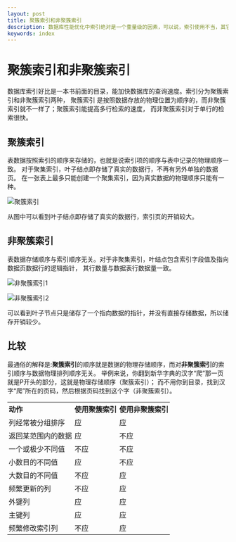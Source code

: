 ```yaml
---
layout: post
title: 聚簇索引和非聚簇索引
description: 数据库性能优化中索引绝对是一个重量级的因素，可以说，索引使用不当，其它优化措施将毫无意义。
keywords: index
---
```


聚簇索引和非聚簇索引
==============

数据库索引好比是一本书前面的目录，能加快数据库的查询速度。索引分为聚簇索引和非聚簇索引两种，
聚簇索引 是按照数据存放的物理位置为顺序的，而非聚簇索引就不一样了；聚簇索引能提高多行检索的速度，
而非聚簇索引对于单行的检索很快。

聚簇索引
-----------

表数据按照索引的顺序来存储的，也就是说索引项的顺序与表中记录的物理顺序一致。
对于聚集索引，叶子结点即存储了真实的数据行，不再有另外单独的数据页。 
在一张表上最多只能创建一个聚集索引，因为真实数据的物理顺序只能有一种。

![聚簇索引](../../../static/images/index3.png)

从图中可以看到叶子结点即存储了真实的数据行，索引页的开销较大。

非聚簇索引
----------

表数据存储顺序与索引顺序无关。对于非聚集索引，叶结点包含索引字段值及指向数据页数据行的逻辑指针，
其行数量与数据表行数据量一致。

![非聚簇索引1](../../../static/images/index1.png)

![非聚簇索引2](../../../static/images/index2.png)

可以看到叶子节点只是储存了一个指向数据的指针，并没有直接存储数据，所以储存开销较少。

比较
---------

最通俗的解释是:**聚簇索引**的顺序就是数据的物理存储顺序，而对**非聚簇索引**的索引顺序与数据物理排列顺序无关。
举例来说，你翻到新华字典的汉字“爬”那一页就是P开头的部分，这就是物理存储顺序（聚簇索引）；
而不用你到目录，找到汉字“爬”所在的页码，然后根据页码找到这个字（非聚簇索引）。

<table cellspacing="0"> 
 <tbody> 
  <tr> 
   <td style="word-wrap: break-word; margin: 0px; padding: 3px; border-color: rgb(192, 192, 192); border-collapse: collapse;"><strong>动作</strong><br></td> 
   <td style="word-wrap: break-word; margin: 0px; padding: 3px; border-color: rgb(192, 192, 192); border-collapse: collapse;"><strong>使用聚簇索引</strong><br></td> 
   <td style="word-wrap: break-word; margin: 0px; padding: 3px; border-color: rgb(192, 192, 192); border-collapse: collapse;"><strong>使用非聚簇索引</strong><br></td> 
  </tr> 
  <tr> 
   <td style="word-wrap: break-word; margin: 0px; padding: 3px; border-color: rgb(192, 192, 192); border-collapse: collapse;">列经常被分组排序<br></td> 
   <td style="word-wrap: break-word; margin: 0px; padding: 3px; border-color: rgb(192, 192, 192); border-collapse: collapse;">应<br></td> 
   <td style="word-wrap: break-word; margin: 0px; padding: 3px; border-color: rgb(192, 192, 192); border-collapse: collapse;">应<br></td> 
  </tr> 
  <tr> 
   <td style="word-wrap: break-word; margin: 0px; padding: 3px; border-color: rgb(192, 192, 192); border-collapse: collapse;">返回某范围内的数据<br></td> 
   <td style="word-wrap: break-word; margin: 0px; padding: 3px; border-color: rgb(192, 192, 192); border-collapse: collapse;">应<br></td> 
   <td style="word-wrap: break-word; margin: 0px; padding: 3px; border-color: rgb(192, 192, 192); border-collapse: collapse;">不应<br></td> 
  </tr> 
  <tr> 
   <td style="word-wrap: break-word; margin: 0px; padding: 3px; border-color: rgb(192, 192, 192); border-collapse: collapse;">一个或极少不同值<br></td> 
   <td style="word-wrap: break-word; margin: 0px; padding: 3px; border-color: rgb(192, 192, 192); border-collapse: collapse;">不应<br></td> 
   <td style="word-wrap: break-word; margin: 0px; padding: 3px; border-color: rgb(192, 192, 192); border-collapse: collapse;">不应<br></td> 
  </tr> 
  <tr> 
   <td style="word-wrap: break-word; margin: 0px; padding: 3px; border-color: rgb(192, 192, 192); border-collapse: collapse;">小数目的不同值<br></td> 
   <td style="word-wrap: break-word; margin: 0px; padding: 3px; border-color: rgb(192, 192, 192); border-collapse: collapse;">应<br></td> 
   <td style="word-wrap: break-word; margin: 0px; padding: 3px; border-color: rgb(192, 192, 192); border-collapse: collapse;">不应<br></td> 
  </tr> 
  <tr> 
   <td style="word-wrap: break-word; margin: 0px; padding: 3px; border-color: rgb(192, 192, 192); border-collapse: collapse;">大数目的不同值<br></td> 
   <td style="word-wrap: break-word; margin: 0px; padding: 3px; border-color: rgb(192, 192, 192); border-collapse: collapse;">不应<br></td> 
   <td style="word-wrap: break-word; margin: 0px; padding: 3px; border-color: rgb(192, 192, 192); border-collapse: collapse;">应<br></td> 
  </tr> 
  <tr> 
   <td style="word-wrap: break-word; margin: 0px; padding: 3px; border-color: rgb(192, 192, 192); border-collapse: collapse;">频繁更新的列<br></td> 
   <td style="word-wrap: break-word; margin: 0px; padding: 3px; border-color: rgb(192, 192, 192); border-collapse: collapse;">不应<br></td> 
   <td style="word-wrap: break-word; margin: 0px; padding: 3px; border-color: rgb(192, 192, 192); border-collapse: collapse;">应<br></td> 
  </tr> 
  <tr> 
   <td style="word-wrap: break-word; margin: 0px; padding: 3px; border-color: rgb(192, 192, 192); border-collapse: collapse;">外键列<br></td> 
   <td style="word-wrap: break-word; margin: 0px; padding: 3px; border-color: rgb(192, 192, 192); border-collapse: collapse;">应<br></td> 
   <td style="word-wrap: break-word; margin: 0px; padding: 3px; border-color: rgb(192, 192, 192); border-collapse: collapse;">应<br></td> 
  </tr> 
  <tr> 
   <td style="word-wrap: break-word; margin: 0px; padding: 3px; border-color: rgb(192, 192, 192); border-collapse: collapse;">主键列<br></td> 
   <td style="word-wrap: break-word; margin: 0px; padding: 3px; border-color: rgb(192, 192, 192); border-collapse: collapse;">应<br></td> 
   <td style="word-wrap: break-word; margin: 0px; padding: 3px; border-color: rgb(192, 192, 192); border-collapse: collapse;">应<br></td> 
  </tr> 
  <tr> 
   <td style="word-wrap: break-word; margin: 0px; padding: 3px; border-color: rgb(192, 192, 192); border-collapse: collapse;">频繁修改索引列<br></td> 
   <td style="word-wrap: break-word; margin: 0px; padding: 3px; border-color: rgb(192, 192, 192); border-collapse: collapse;">不应<br></td> 
   <td style="word-wrap: break-word; margin: 0px; padding: 3px; border-color: rgb(192, 192, 192); border-collapse: collapse;">应<br></td> 
  </tr> 
 </tbody> 
</table> 
